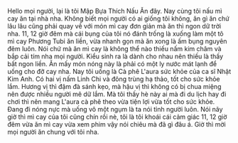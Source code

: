 Hello mọi người, lại là tôi Mập Bựa Thích Nấu Ăn đây. Nay cùng tôi nấu mì cay ăn tại nhà nha. Không biết mọi người có ai giống tôi không, ăn gì ăn chứ lâu lâu cũng phải quay về với món mì cay đơn giản mà ăn thì ngon dữ trời nha. 11, 12 giờ đêm mà cái bụng của tôi nó đánh trống là xuống làm một tô mì cay Phương Tubi ăn liền, vừa nhanh gọn mà ăn xong là ấm bụng nguyên đêm luôn. Nói chứ mà ăn mì cay là không thể nào thiếu nấm kim châm và bắp cải tím nha mọi người. Kiểu sinh ra là dành cho nhau nên thiếu là thấy bất ngon liền. Ăn mấy món nóng này là phải có một ly nước mát lạnh để uống cho đỡ cay nha. Nay tôi uống là Cà phê L'aura sức khỏe của ca sĩ Nhật Kim Anh. Có hai vị nấm Linh Chi và đông trùng hạ thảo, tốt cho sức khỏe lắm. Hương vị thì đậm đà sánh kẹo, mà hậu vị thì không có bị chua miệng nên được nhiều người mê dữ lắm. Mà tôi thấy hè này ai mà đi du lịch hay đi chơi thì nên mang L'aura cà phê theo vừa tiện lợi vừa tốt cho sức khỏe. Đang đi nóng nực mà uống vô một ngụm là ta nói tỉnh người luôn. Nói nãy giờ thì mì cay của tôi cũng chín rồi nè, tôi là tôi khoái cái cảm giác 11, 12 giờ đêm vừa ăn mì cay vừa xem phim vậy nói chiêu mà đã gì đâu á. Giờ thì mời mọi người ăn chung với tôi nha.
